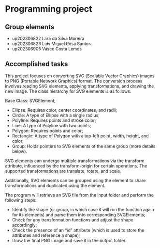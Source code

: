 
# Programming project

## Group elements

- up202306822 Lara da Silva Moreira
- up202306823 Luís Miguel Rosa Santos
- up202306905 Vasco Costa Lemos


## Accomplished tasks

This project focuses on converting SVG (Scalable Vector Graphics) images to 
PNG (Portable Network Graphics) format. The conversion process involves reading 
SVG elements, applying transformations, and drawing the new image. The class 
hierarchy for SVG elements is as follows:

Base Class: SVGElement;

- Ellipse: Requires color, center coordinates, and radii;
- Circle: A type of Ellipse with a single radius;
- Polyline: Requires points and stroke color;
- Line: A type of Polyline with two points;
- Polygon: Requires points and color;
- Rectangle: A type of Polygon with a top-left point, width, height, and color;
- Group: Holds pointers to SVG elements of the same group (more details below).

SVG elements can undergo multiple transformations via the transform attribute, 
influenced by the transform-origin for certain operations. The supported 
transformations are translate, rotate, and scale.

Additionally, SVG elements can be grouped using the <g> element to share 
transformations and duplicated using the <use> element.

The program will retrieve an SVG file from the input folder and perform the 
following steps:

- Identify the shape (or group, in which case it will run the function again 
for its elements) and parse them into corresponding SVGElements; 
- Check for any transformation functions and adjust the shape accordingly;
- Check the presence of an “id” attribute (which is used to store the attributes 
and reference a shape);
- Draw the final PNG image and save it in the output folder.

